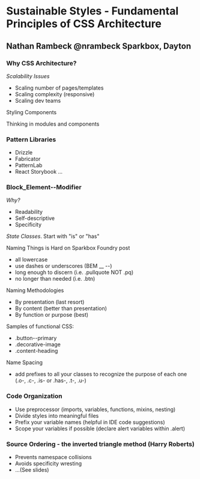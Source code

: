 # Sustainable Styles - Fundamental Principles of CSS Architecture
## Nathan Rambeck @nrambeck Sparkbox, Dayton

### Why CSS Architecture?

_Scalability Issues_
* Scaling number of pages/templates
* Scaling complexity (responsive)
* Scaling dev teams

Styling Components

Thinking in modules and components

### Pattern Libraries
* Drizzle
* Fabricator
* PatternLab
* React Storybook
...

### Block_Element--Modifier
_Why?_
* Readability
* Self-descriptive
* Specificity

_State Classes_. 
Start with "is" or "has"

Naming Things is Hard on Sparkbox Foundry post
* all lowercase
* use dashes or underscores (BEM __ --)
* long enough to discern (i.e. .pullquote NOT .pq)
* no longer than needed (i.e. .btn)

Naming Methodologies
* By presentation (last resort)
* By content (better than presentation)
* By function or purpose (best)

Samples of functional CSS:
* .button--primary
* .decorative-image
* .content-heading

Name Spacing
* add prefixes to all your classes to recognize the purpose of each one (.o-, .c-, .is- or .has-, .t-, .u-)

### Code Organization
* Use preprocessor (imports, variables, functions, mixins, nesting)
* Divide styles into meaningful files
* Prefix your variable names (helpful in IDE code suggestions)
* Scope your variables if possible (declare alert variables within .alert)

### Source Ordering - the inverted triangle method (Harry Roberts)
* Prevents namespace collisions
* Avoids specificity wresting
* ...(See slides)
